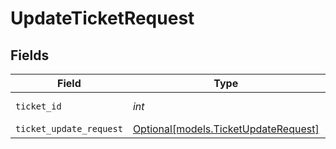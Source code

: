 # UpdateTicketRequest


## Fields

| Field                                                                    | Type                                                                     | Required                                                                 | Description                                                              |
| ------------------------------------------------------------------------ | ------------------------------------------------------------------------ | ------------------------------------------------------------------------ | ------------------------------------------------------------------------ |
| `ticket_id`                                                              | *int*                                                                    | :heavy_check_mark:                                                       | The ID of the ticket                                                     |
| `ticket_update_request`                                                  | [Optional[models.TicketUpdateRequest]](../models/ticketupdaterequest.md) | :heavy_minus_sign:                                                       | N/A                                                                      |